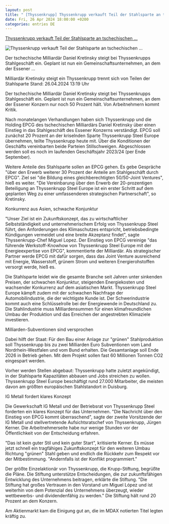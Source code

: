 ```yaml
---
layout: post
title: " [Thyssenkrupp] Thyssenkrupp verkauft Teil der Stahlsparte an tschechischen ..."
date: Fri, 26 Apr 2024 18:00:00 +0200
categories: entries DE
---
```

[Thyssenkrupp verkauft Teil der Stahlsparte an tschechischen ...](https://www.tagesschau.de/wirtschaft/unternehmen/thyssenkrupp-kretinsky-einstieg-stahlsparte-gruener-stahl-krupp-stiftung-100.html)

![Thyssenkrupp verkauft Teil der Stahlsparte an tschechischen ...](https://images.tagesschau.de/image/dacb49c6-1a84-48ce-81ad-75a9545e405b/AAABjxnMc78/AAABjwnlFvA/16x9-1280/thyssenkrupp-hochoefen-100.jpg)

Der tschechische Milliardär Daniel Kretinsky steigt bei Thyssenkrupps Stahlgeschäft ein. Geplant ist nun ein Gemeinschaftsunternehmen, an dem der Essener ...

Milliardär Kretinsky steigt ein Thyssenkrupp trennt sich von Teilen der Stahlsparte Stand: 26.04.2024 13:19 Uhr

Der tschechische Milliardär Daniel Kretinsky steigt bei Thyssenkrupps Stahlgeschäft ein. Geplant ist nun ein Gemeinschaftsunternehmen, an dem der Essener Konzern nur noch 50 Prozent hält. Von Arbeitnehmern kommt Kritik.

Nach monatelangen Verhandlungen haben sich Thyssenkrupp und die Holding EPCG des tschechischen Milliardärs Daniel Kretinsky über einen Einstieg in das Stahlgeschäft des Essener Konzerns verständigt. EPCG soll zunächst 20 Prozent an der kriselnden Sparte Thyssenkrupp Steel Europe übernehmen, teilte Thyssenkrupp heute mit. Über die Konditionen der Geschäfts vereinbarten beide Parteien Stillschweigen. Abgeschlossen werden soll es noch im laufenden Geschäftsjahr 2023/24 (per Ende September).

Weitere Anteile des Stahlsparte sollen an EPCG gehen. Es gebe Gespräche "über den Erwerb weiterer 30 Prozent der Anteile am Stahlgeschäft durch EPCG". Ziel sei "die Bildung eines gleichberechtigten 50/50-Joint Ventures", hieß es weiter. "Die Vereinbarung über den Erwerb der 20-prozentigen Beteiligung an Thyssenkrupp Steel Europe ist ein erster Schritt auf dem geplanten Weg zu einer umfassenderen strategischen Partnerschaft", so Kretinsky.

Konkurrenz aus Asien, schwache Konjunktur

"Unser Ziel ist ein Zukunftskonzept, das zu wirtschaftlicher Selbstständigkeit und unternehmerischem Erfolg von Thyssenkrupp Steel führt, den Anforderungen des Klimaschutzes entspricht, betriebsbedingte Kündigungen vermeidet und eine breite Akzeptanz findet", sagte Thyssenkrupp-Chef Miguel Lopez. Der Einstieg von EPCG vereinige "das führende Werkstoff-Knowhow von Thyssenkrupp Steel Europe mit der Energieexpertise von EPCG", kommentierte der Milliardär. Als strategischer Partner werde EPCG mit dafür sorgen, dass das Joint Venture ausreichend mit Energie, Wasserstoff, grünem Strom und weiteren Energierohstoffen versorgt werde, hieß es.

Die Stahlsparte leidet wie die gesamte Branche seit Jahren unter sinkenden Preisen, der schwachen Konjunktur, steigenden Energiekosten und wachsender Konkurrenz auf dem asiatischen Markt. Thyssenkrupp Steel Europe kämpft zudem mit der schwachen Nachfrage der Automobilindustrie, die der wichtigste Kunde ist. Der Schwerindustrie kommt auch eine Schlüsselrolle bei der Energiewende in Deutschland zu. Die Stahlindustrie muss Milliardensummen für einen klimafreundlichen Umbau der Produktion und das Erreichen der angestrebten Klimaziele investieren.

Milliarden-Subventionen sind versprochen

Dabei hilft der Staat: Für den Bau einer Anlage zur "grünen" Stahlproduktion soll Thyssenkrupp bis zu zwei Milliarden Euro Subventionen vom Land Nordrhein-Westfalen und vom Bund erhalten. Die Gesamtanlage soll Ende 2026 in Betrieb gehen. Mit dem Projekt sollen fast 60 Millionen Tonnen CO2 eingespart werden.

Vorher werden Stellen abgebaut: Thyssenkrupp hatte zuletzt angekündigt, in der Stahlsparte Kapazitäten abbauen und Jobs streichen zu wollen. Thyssenkrupp Steel Europe beschäftigt rund 27.000 Mitarbeiter, die meisten davon am größten europäischen Stahlstandort in Duisburg.

IG Metall fordert klares Konzept

Die Gewerkschaft IG Metall und der Betriebsrat von Thyssenkrupp Steel forderten ein klares Konzept für das Unternehmen. "Die Nachricht über den Einstieg von EPCG kommt überraschend", sagte der zweite Vorsitzende der IG Metall und stellvertretende Aufsichtsratschef von Thyssenkrupp, Jürgen Kerner. Die Arbeitnehmerseite habe nur wenige Stunden vor der Öffentlichkeit von der Entscheidung erfahren.

"Das ist kein guter Stil und kein guter Start", kritisierte Kerner. Es müsse jetzt schnell ein tragfähiges Zukunftskonzept für den weiteren Umbau Richtung "grünen" Stahl geben und endlich die Rückkehr zum Respekt vor der Mitbestimmung. "Andernfalls ist der Konflikt programmiert."

Der größte Einzelaktionär von Thyssenkrupp, die Krupp-Stiftung, begrüßte die Pläne. Die Stiftung unterstütze Entscheidungen, die zur zukunftsfähigen Entwicklung des Unternehmens beitragen, erklärte die Stiftung. "Die Stiftung hat großes Vertrauen in den Vorstand um Miguel López und ist weiterhin von dem Potenzial des Unternehmens überzeugt, wieder wettbewerbs- und dividendenfähig zu werden." Die Stiftung hält rund 20 Prozent an dem Konzern.

Am Aktienmarkt kam die Einigung gut an, die im MDAX notierten Titel legten kräftig zu.

